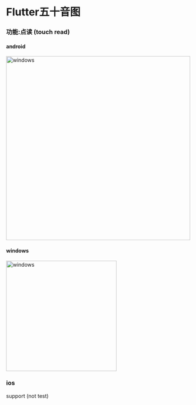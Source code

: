 # Flutter五十音图

### 功能:点读 (touch read)

#### android
<image src="https://user-images.githubusercontent.com/20290812/195827668-86f665a1-fa72-4600-b2a3-d0a35219347c.jpg" width="500" alt="windows"/>


#### windows
<image src="https://user-images.githubusercontent.com/20290812/195827485-c8f18160-cfde-4f7d-b843-f464fa113549.jpg" width="300" alt="windows"/>

### ios
support (not test)
